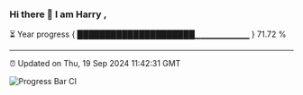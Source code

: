 ### Hi there 👋 I am Harry , 

⏳ Year progress { █████████████████████▁▁▁▁▁▁▁▁▁ } 71.72 %

---

⏰ Updated on Thu, 19 Sep 2024 11:42:31 GMT

![Progress Bar CI](https://github.com/duykhang68/duykhang68/workflows/Progress%20Bar%20CI/badge.svg)
